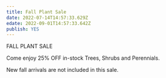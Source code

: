 ```yaml
---
title: Fall Plant Sale
date: 2022-07-14T14:57:33.629Z
edate: 2022-09-01T14:57:33.642Z
publish: YES
---
```

FALL PLANT SALE

Come enjoy 25% OFF in-stock Trees, Shrubs and Perennials.

New fall arrivals are not included in this sale.